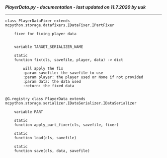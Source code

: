 ***PlayerData.py - documentation - last updated on 11.7.2020 by uuk***
___

    class PlayerDataFixer extends mcpython.storage.datafixers.IDataFixer.IPartFixer
        
        fixer for fixing player data


        variable TARGET_SERIALIZER_NAME

        static
        function fix(cls, savefile, player, data) -> dict
            
            will apply the fix
            :param savefile: the savefile to use
            :param player: the player used or None if not provided
            :param data: the data used
            :return: the fixed data


    @G.registry class PlayerData extends mcpython.storage.serializer.IDataSerializer.IDataSerializer

        variable PART

        static
        function apply_part_fixer(cls, savefile, fixer)

        static
        function load(cls, savefile)

        static
        function save(cls, data, savefile)